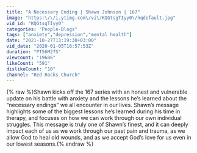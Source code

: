 ```yaml
---
title: "A Necessary Ending | Shawn Johnson | 167"
image: "https:\/\/i.ytimg.com\/vi\/KQGtsgTIyy0\/hqdefault.jpg"
vid_id: "KQGtsgTIyy0"
categories: "People-Blogs"
tags: ["anxiety","depression","mental health"]
date: "2021-10-27T13:19:30+03:00"
vid_date: "2020-01-05T16:57:53Z"
duration: "PT56M27S"
viewcount: "19686"
likeCount: "591"
dislikeCount: "10"
channel: "Red Rocks Church"
---
```

{% raw %}Shawn kicks off the 167 series with an honest and vulnerable update on his battle with anxiety and the lessons he’s learned about the “necessary endings” we all encounter in our lives. Shawn’s message highlights some of the biggest lessons he’s learned during his time in therapy, and focuses on how we can work through our own individual struggles. This message is truly one of Shawn’s finest, and it can deeply impact each of us as we work through our past pain and trauma, as we allow God to heal old wounds, and as we accept God’s love for us even in our lowest seasons.{% endraw %}
